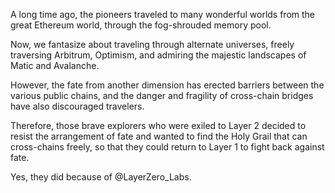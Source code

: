 A long time ago, the pioneers traveled to many wonderful worlds from the great Ethereum world, through the fog-shrouded memory pool.

Now, we fantasize about traveling through alternate universes, freely traversing Arbitrum, Optimism, and admiring the majestic landscapes of Matic and Avalanche.

However, the fate from another dimension has erected barriers between the various public chains, and the danger and fragility of cross-chain bridges have also discouraged travelers.

Therefore, those brave explorers who were exiled to Layer 2 decided to resist the arrangement of fate and wanted to find the Holy Grail that can cross-chains freely, so that they could return to Layer 1 to fight back against fate.

Yes, they did because of @LayerZero_Labs.
